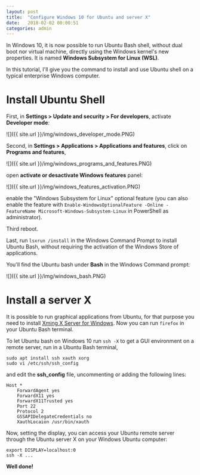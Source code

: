 ```yaml
---
layout: post
title:  "Configure Windows 10 for Ubuntu and server X"
date:   2018-02-02 00:00:51
categories: admin
---
```


In Windows 10, it is now possible to run Ubuntu Bash shell, without dual boot nor virtual machine, directly using the Windows kernel's new properties. It is named **Windows Subsystem for Linux (WSL)**.

In this tutorial, I'll give you the command to install and use Ubuntu shell on a typical enterprise Windows computer.

# Install Ubuntu Shell

First, in **Settings > Update and security > For developers**, activate **Developer mode**:

![]({{ site.url }}/img/windows_developer_mode.PNG)

Second, in **Settings > Applications > Applications and features**, click on **Programs and features**,

![]({{ site.url }}/img/windows_programs_and_features.PNG)

open **activate or desactivate Windows features** panel:

![]({{ site.url }}/img/windows_features_activation.PNG)

enable the "Windows Subsystem for Linux" optional feature (you can also enable the feature with `Enable-WindowsOptionalFeature -Online -FeatureName Microsoft-Windows-Subsystem-Linux` in PowerShell as administrator).

Third reboot.

Last, run `lsxrun /install` in the Windows Command Prompt to install Ubuntu Bash, without requiring the activation of the Windows Store of applications.

You'll find the Ubuntu bash under **Bash** in the Windows Command prompt:

![]({{ site.url }}/img/windows_bash.PNG)

# Install a server X


It is possible to run graphical applications from Ubuntu, for that purpose you need to install [Xming X Server for Windows](https://sourceforge.net/projects/xming/). Now you can run `firefox` in your Ubuntu Bash terminal.

To let Ubuntu bash on Windows 10 run `ssh -X` to get a GUI environment on a remote server, run in a Ubuntu Bash terminal,

    sudo apt install ssh xauth xorg
    sudo vi /etc/ssh/ssh_config

and edit the **ssh_config** file, uncommenting or adding the following lines:

    Host *
        ForwardAgent yes
        ForwardX11 yes
        ForwardX11Trusted yes
        Port 22
        Protocol 2
        GSSAPIDelegateCredentials no
        XauthLocaion /usr/bin/xauth

Now, setting the display, you can access your Ubuntu remote server through the Ubuntu server X on your Windows Ubuntu computer:

    export DISPLAY=localhost:0
    ssh -X ...


**Well done!**
